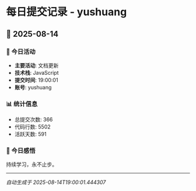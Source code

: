 # 每日提交记录 - yushuang

## 📅 2025-08-14

### 🎯 今日活动
- **主要活动**: 文档更新
- **技术栈**: JavaScript
- **提交时间**: 19:00:01
- **账号**: yushuang

### 📊 统计信息
- 总提交次数: 366
- 代码行数: 5502
- 活跃天数: 591

### 💭 今日感悟
持续学习，永不止步。

---
*自动生成于 2025-08-14T19:00:01.444307*

